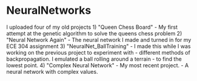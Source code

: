# NeuralNetworks

 I uploaded four of my old projects
 	1) "Queen Chess Board"
		- My first attempt at the genetic algorithm to solve the queens chess problem
 	2) "Neural Network Again"
		- The neural network I made and turned in for my ECE 304 assignment
 	3) "NeuralNet_BallTraining"
		- I made this while I was working on the previous project to experiment with
		- different methods of backpropagation.  I emulated a ball rolling around a terrain
		- to find the lowest point.
	4) "Complex Neural Network"
		- My most recent project.
		- A neural network with complex values.

